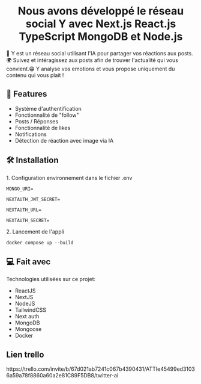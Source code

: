 <h1 align="center" id="title">Nous avons développé le réseau social Y avec Next.js React.js TypeScript MongoDB et Node.js</h1>

<p id="description">🚀 Y est un réseau social utilisant l'IA pour partager vos réactions aux posts.🌍 Suivez et intéragissez aux posts afin de trouver l'actualité qui vous convient.😁 Y analyse vos emotions et vous propose uniquement du contenu qui vous plait !</p>


<h2>🧐 Features</h2>

- Système d'authentification
- Fonctionnalité de "follow"
- Posts / Réponses
- Fonctionnalité de likes
- Notifications
- Détection de réaction avec image via IA

<h2>🛠️ Installation </h2>

<p>1. Configuration environnement dans le fichier .env</p>

```
MONGO_URI=
```

```
NEXTAUTH_JWT_SECRET=
```

```
NEXTAUTH_URL=
```

```
NEXTAUTH_SECRET=
```

<p>2. Lancement de l'appli</p>

```
docker compose up --build
```

<h2>💻 Fait avec </h2>

Technologies utilisées sur ce projet:

- ReactJS
- NextJS
- NodeJS
- TailwindCSS
- Next auth
- MongoDB
- Mongoose
- Docker

<h2> Lien trello </h2>
https://trello.com/invite/b/67d021ab7241c067b4390431/ATTIe45499ed31036a59a78f8860a60a2e81C89F5DB8/twitter-ai
